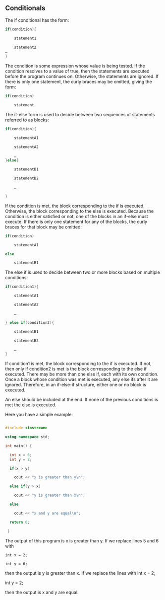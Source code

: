 ## Conditionals

The if conditional has the form:
```cpp
if(condition){

	statement1

	statement2
…
}
```

The condition is some expression whose value is being tested. If the condition resolves to a
value of true, then the statements are executed before the program continues on. Otherwise,
the statements are ignored. If there is only one statement, the curly braces may be omitted,
giving the form:

```cpp
if(condition)

	statement
```

The if-else form is used to decide between two sequences of statements referred to as blocks:
```cpp
if(condition){

	statementA1

	statementA2

	…
}else{

	statementB1

	statementB2

	…

}
```
If the condition is met, the block corresponding to the if is executed. Otherwise, the block
corresponding to the else is executed. Because the condition is either satisfied or not, one of
the blocks in an if-else must execute. If there is only one statement for any of the blocks, the
curly braces for that block may be omitted:
```cpp
if(condition)

	statementA1

else

	statementB1
```
The else if is used to decide between two or more blocks based on multiple conditions:
```cpp
if(condition1){

	statementA1

	statementA2

	…

} else if(condition2){

	statementB1

	statementB2

	…
}
```
If condition1 is met, the block corresponding to the if is executed. If not, then only if
condition2 is met is the block corresponding to the else if executed. There may be more
than one else if, each with its own condition. Once a block whose condition was met is
executed, any else ifs after it are ignored. Therefore, in an if-else-if structure, either one or
no block is executed.

An else should be included at the end. If none of the previous conditions is met the else is executed.

Here you have a simple example:
```cpp

#include <iostream>

using namespace std;

int main() {

  int x = 6;
  int y = 2;

  if(x > y)

    cout << "x is greater than y\n";

  else if(y > x)

    cout << "y is greater than x\n";

  else

    cout << "x and y are equal\n";

  return 0;

 }
 ```

The output of this program is x is greater than y. If we replace lines 5 and 6 with
```
int x = 2;

int y = 6;
```
then the output is y is greater than x. If we replace the lines with
int x = 2;

int y = 2;

then the output is x and y are equal.
